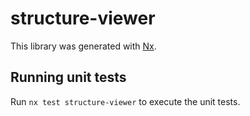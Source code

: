 # structure-viewer

This library was generated with [Nx](https://nx.dev).

## Running unit tests

Run `nx test structure-viewer` to execute the unit tests.
